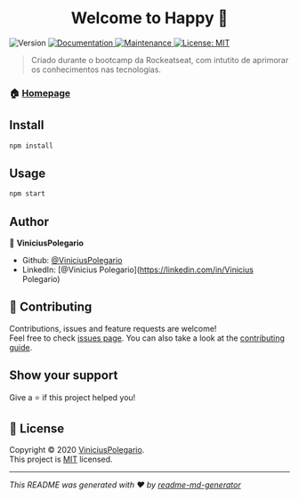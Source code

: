 <h1 align="center">Welcome to Happy 👋</h1>
<p>
  <img alt="Version" src="https://img.shields.io/badge/version-1.0.0-blue.svg?cacheSeconds=2592000" />
  <a href="https://github.com/ViniciusPolegario/NLW3#readme" target="_blank">
    <img alt="Documentation" src="https://img.shields.io/badge/documentation-yes-brightgreen.svg" />
  </a>
  <a href="https://github.com/ViniciusPolegario/NLW3/graphs/commit-activity" target="_blank">
    <img alt="Maintenance" src="https://img.shields.io/badge/Maintained%3F-yes-green.svg" />
  </a>
  <a href="https://github.com/ViniciusPolegario/NLW3/blob/master/LICENSE" target="_blank">
    <img alt="License: MIT" src="https://img.shields.io/github/license/ViniciusPolegario/Happy" />
  </a>
</p>

> Criado durante o bootcamp da Rockeatseat, com intutito de aprimorar os conhecimentos nas tecnologias.

### 🏠 [Homepage](https://github.com/ViniciusPolegario/NLW3#readme)

## Install

```sh
npm install
```

## Usage

```sh
npm start
```

## Author

👤 **ViniciusPolegario**

* Github: [@ViniciusPolegario](https://github.com/ViniciusPolegario)
* LinkedIn: [@Vinicius Polegario](https://linkedin.com/in/Vinicius Polegario)

## 🤝 Contributing

Contributions, issues and feature requests are welcome!<br />Feel free to check [issues page](https://github.com/ViniciusPolegario/NLW3/issues). You can also take a look at the [contributing guide](https://github.com/ViniciusPolegario/NLW3/blob/master/CONTRIBUTING.md).

## Show your support

Give a ⭐️ if this project helped you!

## 📝 License

Copyright © 2020 [ViniciusPolegario](https://github.com/ViniciusPolegario).<br />
This project is [MIT](https://github.com/ViniciusPolegario/NLW3/blob/master/LICENSE) licensed.

***
_This README was generated with ❤️ by [readme-md-generator](https://github.com/kefranabg/readme-md-generator)_